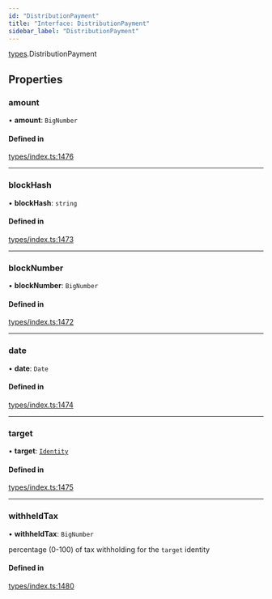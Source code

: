 ```yaml
---
id: "DistributionPayment"
title: "Interface: DistributionPayment"
sidebar_label: "DistributionPayment"
---
```


[types](../../../modules/Types/Types.md).DistributionPayment

## Properties

### amount

• **amount**: `BigNumber`

#### Defined in

[types/index.ts:1476](https://github.com/PolymeshAssociation/polymesh-sdk/blob/372a67e5d/src/types/index.ts#L1476)

___

### blockHash

• **blockHash**: `string`

#### Defined in

[types/index.ts:1473](https://github.com/PolymeshAssociation/polymesh-sdk/blob/372a67e5d/src/types/index.ts#L1473)

___

### blockNumber

• **blockNumber**: `BigNumber`

#### Defined in

[types/index.ts:1472](https://github.com/PolymeshAssociation/polymesh-sdk/blob/372a67e5d/src/types/index.ts#L1472)

___

### date

• **date**: `Date`

#### Defined in

[types/index.ts:1474](https://github.com/PolymeshAssociation/polymesh-sdk/blob/372a67e5d/src/types/index.ts#L1474)

___

### target

• **target**: [`Identity`](../../../classes/API/Entities/Identity/Identity.md)

#### Defined in

[types/index.ts:1475](https://github.com/PolymeshAssociation/polymesh-sdk/blob/372a67e5d/src/types/index.ts#L1475)

___

### withheldTax

• **withheldTax**: `BigNumber`

percentage (0-100) of tax withholding for the `target` identity

#### Defined in

[types/index.ts:1480](https://github.com/PolymeshAssociation/polymesh-sdk/blob/372a67e5d/src/types/index.ts#L1480)
